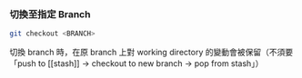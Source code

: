 ### 切換至指定 Branch

```sh
git checkout <BRANCH>
```

切換 branch 時，在原 branch 上對 working directory 的變動會被保留（不須要「push to [[stash]] → checkout to new branch → pop from stash」）
